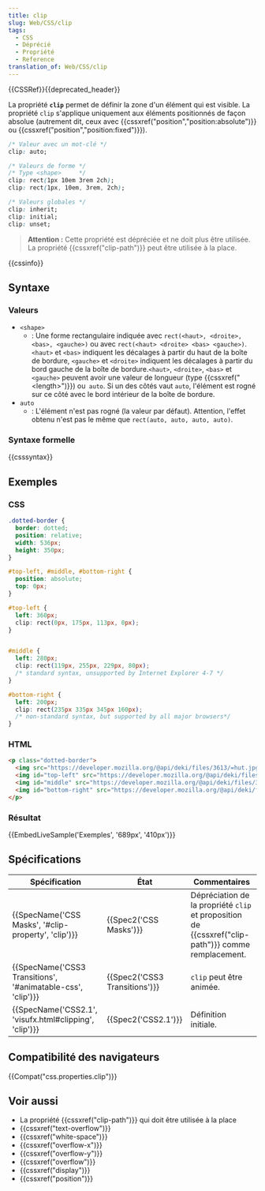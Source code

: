 ```yaml
---
title: clip
slug: Web/CSS/clip
tags:
  - CSS
  - Déprécié
  - Propriété
  - Reference
translation_of: Web/CSS/clip
---
```

{{CSSRef}}{{deprecated_header}}

La propriété **`clip`** permet de définir la zone d'un élément qui est visible. La propriété `clip` s'applique uniquement aux éléments positionnés de façon absolue (autrement dit, ceux avec {{cssxref("position","position:absolute")}} ou {{cssxref("position","position:fixed")}}).

```css
/* Valeur avec un mot-clé */
clip: auto;

/* Valeurs de forme */
/* Type <shape>     */
clip: rect(1px 10em 3rem 2ch);
clip: rect(1px, 10em, 3rem, 2ch);

/* Valeurs globales */
clip: inherit;
clip: initial;
clip: unset;
```

> **Attention :** Cette propriété est dépréciée et ne doit plus être utilisée. La propriété {{cssxref("clip-path")}} peut être utilisée à la place.

{{cssinfo}}

## Syntaxe

### Valeurs

- `<shape>`
  - : Une forme rectangulaire indiquée avec `rect(<haut>, <droite>, <bas>, <gauche>)` ou avec `rect(<haut> <droite> <bas> <gauche>)`. `<haut>` et `<bas>` indiquent les décalages à partir du haut de la boîte de bordure, `<gauche>` et `<droite>` indiquent les décalages à partir du bord gauche de la boîte de bordure.`<haut>`, `<droite>`, `<bas>` et `<gauche>` peuvent avoir une valeur de longueur (type {{cssxref("&lt;length&gt;")}}) ou` auto`. Si un des côtés vaut `auto`, l'élément est rogné sur ce côté avec le bord intérieur de la boîte de bordure.
- `auto`
  - : L'élément n'est pas rogné (la valeur par défaut). Attention, l'effet obtenu n'est pas le même que `rect(auto, auto, auto, auto)`.

### Syntaxe formelle

{{csssyntax}}

## Exemples

### CSS

```css
.dotted-border {
  border: dotted;
  position: relative;
  width: 536px;
  height: 350px;
}

#top-left, #middle, #bottom-right {
  position: absolute;
  top: 0px;
}

#top-left {
  left: 360px;
  clip: rect(0px, 175px, 113px, 0px);
}


#middle {
  left: 280px;
  clip: rect(119px, 255px, 229px, 80px);
  /* standard syntax, unsupported by Internet Explorer 4-7 */
}

#bottom-right {
  left: 200px;
  clip: rect(235px 335px 345px 160px);
  /* non-standard syntax, but supported by all major browsers*/
}
```

### HTML

```html
<p class="dotted-border">
  <img src="https://developer.mozilla.org/@api/deki/files/3613/=hut.jpg" title="Original graphic">
  <img id="top-left" src="https://developer.mozilla.org/@api/deki/files/3613/=hut.jpg" title="Graphic clipped to upper left">
  <img id="middle" src="https://developer.mozilla.org/@api/deki/files/3613/=hut.jpg" title="Graphic clipped towards middle">
  <img id="bottom-right" src="https://developer.mozilla.org/@api/deki/files/3613/=hut.jpg" title="Graphic clipped to bottom right">
</p>
```

### Résultat

{{EmbedLiveSample('Exemples', '689px', '410px')}}

## Spécifications

| Spécification                                                                    | État                                     | Commentaires                                                                                                |
| -------------------------------------------------------------------------------- | ---------------------------------------- | ----------------------------------------------------------------------------------------------------------- |
| {{SpecName('CSS Masks', '#clip-property', 'clip')}}             | {{Spec2('CSS Masks')}}             | Dépréciation de la propriété `clip` et proposition de  {{cssxref("clip-path")}} comme remplacement. |
| {{SpecName('CSS3 Transitions', '#animatable-css', 'clip')}} | {{Spec2('CSS3 Transitions')}} | `clip` peut être animée.                                                                                    |
| {{SpecName('CSS2.1', 'visufx.html#clipping', 'clip')}}         | {{Spec2('CSS2.1')}}                 | Définition initiale.                                                                                        |

## Compatibilité des navigateurs

{{Compat("css.properties.clip")}}

## Voir aussi

- La propriété {{cssxref("clip-path")}} qui doit être utilisée à la place
- {{cssxref("text-overflow")}}
- {{cssxref("white-space")}}
- {{cssxref("overflow-x")}}
- {{cssxref("overflow-y")}}
- {{cssxref("overflow")}}
- {{cssxref("display")}}
- {{cssxref("position")}}
